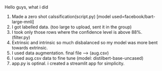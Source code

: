 Hello guys,
what i did
1. Made a zero shot calssification(script.py) [model used=facebook/bart-large-mnli]
2. I got labelled data. (too large to upload, sent it in the group)
3. I took only those rows where the confidence level is above 88%.(filter.py)
4. Extrinsic and intrinsic so much disbalanced so my model was more bent towards extrinsic.
5. I used data augmentation. final file --> (aug.csv)
6. I used aug.csv data to fine tune (model: distilbert-base-uncased)
7. app.py is optinal. i created a streamlit app for simplicity.
